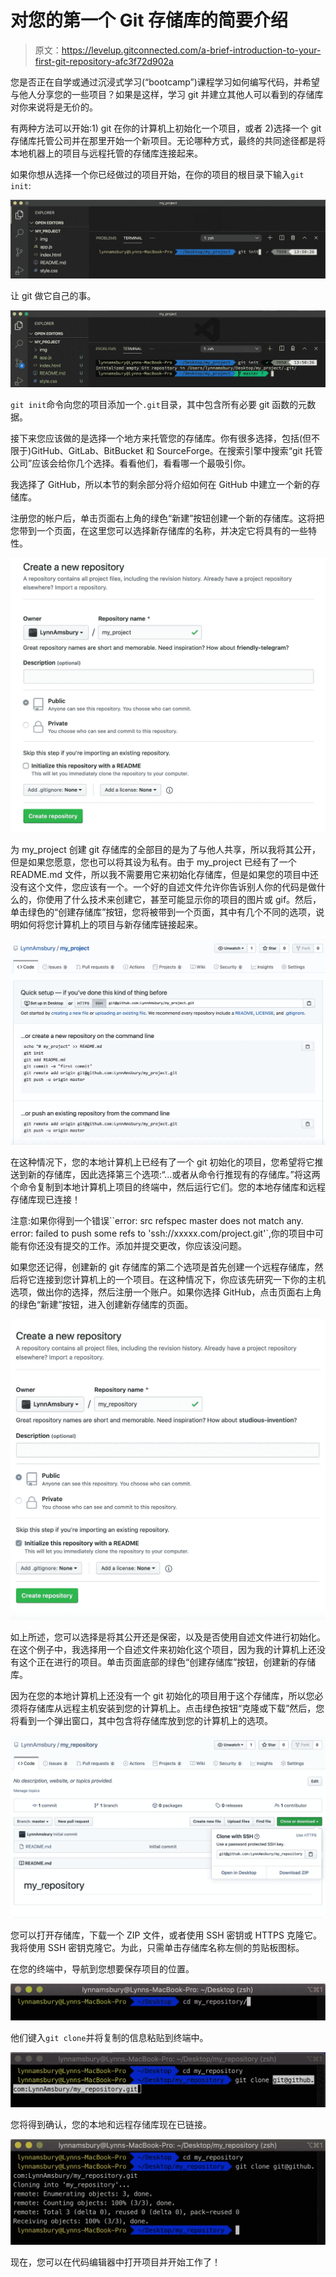 # 对您的第一个 Git 存储库的简要介绍

> 原文：<https://levelup.gitconnected.com/a-brief-introduction-to-your-first-git-repository-afc3f72d902a>

您是否正在自学或通过沉浸式学习(“bootcamp”)课程学习如何编写代码，并希望与他人分享您的一些项目？如果是这样，学习 git 并建立其他人可以看到的存储库对你来说将是无价的。

有两种方法可以开始:1) git 在你的计算机上初始化一个项目，或者 2)选择一个 git 存储库托管公司并在那里开始一个新项目。无论哪种方式，最终的共同途径都是将本地机器上的项目与远程托管的存储库连接起来。

如果你想从选择一个你已经做过的项目开始，在你的项目的根目录下输入`git init`:

![](img/bb17464e180d8fbc8ad60b580069f5c1.png)

让 git 做它自己的事。

![](img/ba2c455f52c6098c0bb0de7fed79aeb6.png)

`git init`命令向您的项目添加一个`.git`目录，其中包含所有必要 git 函数的元数据。

接下来您应该做的是选择一个地方来托管您的存储库。你有很多选择，包括(但不限于)GitHub、GitLab、BitBucket 和 SourceForge。在搜索引擎中搜索“git 托管公司”应该会给你几个选择。看看他们，看看哪一个最吸引你。

我选择了 GitHub，所以本节的剩余部分将介绍如何在 GitHub 中建立一个新的存储库。

注册您的帐户后，单击页面右上角的绿色“新建”按钮创建一个新的存储库。这将把您带到一个页面，在这里您可以选择新存储库的名称，并决定它将具有的一些特性。

![](img/554841422ecee20fb0e3888943971a96.png)

为 my_project 创建 git 存储库的全部目的是为了与他人共享，所以我将其公开，但是如果您愿意，您也可以将其设为私有。由于 my_project 已经有了一个 README.md 文件，所以我不需要用它来初始化存储库，但是如果您的项目中还没有这个文件，您应该有一个。一个好的自述文件允许你告诉别人你的代码是做什么的，你使用了什么技术来创建它，甚至可能显示你的项目的图片或 gif。然后，单击绿色的“创建存储库”按钮，您将被带到一个页面，其中有几个不同的选项，说明如何将您计算机上的项目与新存储库链接起来。

![](img/ea195f853018f6930b14317858e1259b.png)

在这种情况下，您的本地计算机上已经有了一个 git 初始化的项目，您希望将它推送到新的存储库，因此选择第三个选项:“…或者从命令行推现有的存储库。”将这两个命令复制到本地计算机上项目的终端中，然后运行它们。您的本地存储库和远程存储库现已连接！

注意:如果你得到一个错误``error: src refspec master does not match any.
error: failed to push some refs to 'ssh://xxxxx.com/project.git'`,你的项目中可能有你还没有提交的工作。添加并提交更改，你应该没问题。

如果您还记得，创建新的 git 存储库的第二个选项是首先创建一个远程存储库，然后将它连接到您计算机上的一个项目。在这种情况下，你应该先研究一下你的主机选项，做出你的选择，然后注册一个账户。如果你选择 GitHub，点击页面右上角的绿色“新建”按钮，进入创建新存储库的页面。

![](img/aa4a20823f3325e6b833d220526f6932.png)

如上所述，您可以选择是将其公开还是保密，以及是否使用自述文件进行初始化。在这个例子中，我选择用一个自述文件来初始化这个项目，因为我的计算机上还没有这个正在进行的项目。单击页面底部的绿色“创建存储库”按钮，创建新的存储库。

因为在您的本地计算机上还没有一个 git 初始化的项目用于这个存储库，所以您必须将存储库从远程主机安装到您的计算机上。点击绿色按钮“克隆或下载”然后，您将看到一个弹出窗口，其中包含将存储库放到您的计算机上的选项。

![](img/cfac8606d0886208619d40c405a1f3c3.png)

您可以打开存储库，下载一个 ZIP 文件，或者使用 SSH 密钥或 HTTPS 克隆它。我将使用 SSH 密钥克隆它。为此，只需单击存储库名称左侧的剪贴板图标。

在您的终端中，导航到您想要保存项目的位置。

![](img/1fd9e0d81846c98aecb0f13310c4f901.png)

他们键入`git clone`并将复制的信息粘贴到终端中。

![](img/300d21036db2a26dc3c9ac715dcae9c3.png)

您将得到确认，您的本地和远程存储库现在已链接。

![](img/5d32690795791416e7e6a45b876dce1d.png)

现在，您可以在代码编辑器中打开项目并开始工作了！